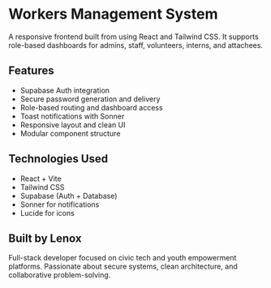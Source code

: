 # Workers Management System

A responsive frontend built from  using React and Tailwind CSS. It supports role-based dashboards for admins, staff, volunteers, interns, and attachees.

## Features
- Supabase Auth integration
- Secure password generation and delivery
- Role-based routing and dashboard access
- Toast notifications with Sonner
- Responsive layout and clean UI
- Modular component structure

## Technologies Used
- React + Vite
- Tailwind CSS
- Supabase (Auth + Database)
- Sonner for notifications
- Lucide for icons

## Built by Lenox
Full-stack developer focused on civic tech and youth empowerment platforms. Passionate about secure systems, clean architecture, and collaborative problem-solving.
